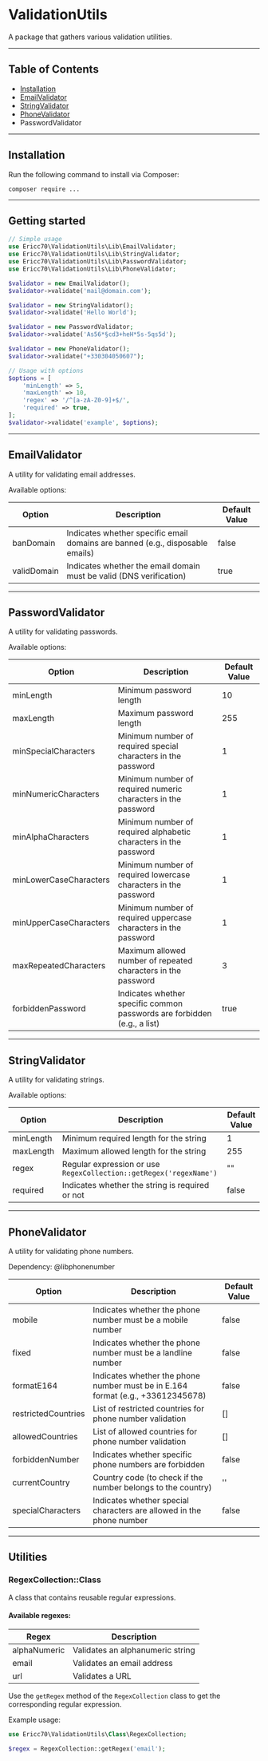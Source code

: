 # ValidationUtils

A package that gathers various validation utilities.

------

## Table of Contents

- [Installation](#installation)
- [EmailValidator](#emailvalidator)
- [StringValidator](#stringvalidator)
- [PhoneValidator](#phonevalidator)
- PasswordValidator

------

## Installation

Run the following command to install via Composer:

```shell
composer require ...
```

---

## Getting started

```php
// Simple usage
use Ericc70\ValidationUtils\Lib\EmailValidator;
use Ericc70\ValidationUtils\Lib\StringValidator;
use Ericc70\ValidationUtils\Lib\PasswordValidator;
use Ericc70\ValidationUtils\Lib\PhoneValidator;

$validator = new EmailValidator();
$validator->validate('mail@domain.com');

$validator = new StringValidator();
$validator->validate('Hello World');

$validator = new PasswordValidator;
$validator->validate('As56*§cd3+heH*5s-5qs5d');

$validator = new PhoneValidator();
$validator->validate("+330304050607");

// Usage with options
$options = [
    'minLength' => 5,
    'maxLength' => 10,
    'regex' => '/^[a-zA-Z0-9]+$/',
    'required' => true,
];
$validator->validate('example', $options);
```

---
## EmailValidator
A utility for validating email addresses.

Available options:

| Option         | Description                                                           | Default Value |
|----------------|-----------------------------------------------------------------------|---------------|
| banDomain      | Indicates whether specific email domains are banned (e.g., disposable emails)    | false         |
| validDomain    | Indicates whether the email domain must be valid (DNS verification)     | true          |

---
## PasswordValidator
A utility for validating passwords.

Available options:

| Option                  | Description                                                               | Default Value |
|-------------------------|---------------------------------------------------------------------------|---------------|
| minLength               | Minimum password length                                                    | 10            |
| maxLength               | Maximum password length                                                    | 255           |
| minSpecialCharacters    | Minimum number of required special characters in the password              | 1             |
| minNumericCharacters    | Minimum number of required numeric characters in the password              | 1             |
| minAlphaCharacters      | Minimum number of required alphabetic characters in the password           | 1             |
| minLowerCaseCharacters  | Minimum number of required lowercase characters in the password            | 1             |
| minUpperCaseCharacters  | Minimum number of required uppercase characters in the password            | 1             |
| maxRepeatedCharacters   | Maximum allowed number of repeated characters in the password              | 3             |
| forbiddenPassword       | Indicates whether specific common passwords are forbidden (e.g., a list)   | true          |

---
## StringValidator
A utility for validating strings.

Available options:

| Option    | Description                                                      | Default Value |
|-----------|------------------------------------------------------------------|---------------|
| minLength | Minimum required length for the string                            | 1             |
| maxLength | Maximum allowed length for the string                             | 255           |
| regex     | Regular expression or use `RegexCollection::getRegex('regexName')` | ""            |
| required  | Indicates whether the string is required or not                   | false         |

---

## PhoneValidator
A utility for validating phone numbers.

Dependency: @libphonenumber

| Option                | Description                                                                   | Default Value |
|-----------------------|-------------------------------------------------------------------------------|---------------|
| mobile                | Indicates whether the phone number must be a mobile number                     | false         |
| fixed                 | Indicates whether the phone number must be a landline number                   | false         |
| formatE164            | Indicates whether the phone number must be in E.164 format (e.g., +33612345678) | false         |
| restrictedCountries   | List of restricted countries for phone number validation                       | []            |
| allowedCountries      | List of allowed countries for phone number validation                          | []            |
| forbiddenNumber       | Indicates whether specific phone numbers are forbidden                        | false         |
| currentCountry        | Country code (to check if the number belongs to the country)                   | ''            |
| specialCharacters     | Indicates whether special characters are allowed in the phone number           | false         |


---

## Utilities

### RegexCollection::Class

A class that contains reusable regular expressions.

#### Available regexes:

| Regex           | Description                                          |
|-----------------|------------------------------------------------------|
| alphaNumeric    | Validates an alphanumeric string                      |
| email           | Validates an email address                            |
| url             | Validates a URL                                       |

Use the `getRegex` method of the `RegexCollection` class to get the corresponding regular expression.

Example usage:

```php
use Ericc70\ValidationUtils\Class\RegexCollection;

$regex = RegexCollection::getRegex('email');
```

